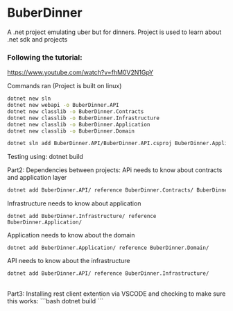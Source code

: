 # BuberDinner
A .net project emulating uber but for dinners. Project is used to learn about .net sdk and projects

### Following the tutorial:
https://www.youtube.com/watch?v=fhM0V2N1GpY

Commands ran (Project is built on linux)
```bash
dotnet new sln
dotnet new webapi -o BuberDinner.API
dotnet new classlib -o BuberDinner.Contracts
dotnet new classlib -o BuberDinner.Infrastructure
dotnet new classlib -o BuberDinner.Application
dotnet new classlib -o BuberDinner.Domain

dotnet sln add BuberDinner.API/BuberDinner.API.csproj BuberDinner.Application/BuberDinner.Application.csproj BuberDinner.Contracts/BuberDinner.Contracts.csproj BuberDinner.Domain/BuberDinner.Domain.csproj BuberDinner.Infrastructure/BuberDinner.Infrastructure.csproj
```
Testing using: dotnet build

Part2: Dependencies between projects:
APi needs to know about contracts and application layer
```bash
dotnet add BuberDinner.API/ reference BuberDinner.Contracts/ BuberDinner.Application/
```

Infrastructure needs to know about application
```
dotnet add BuberDinner.Infrastructure/ reference BuberDinner.Application/
```

Application needs to know about the domain
```
dotnet add BuberDinner.Application/ reference BuberDinner.Domain/
```

API needs to know about the infrastructure
```
dotnet add BuberDinner.API/ reference BuberDinner.Infrastructure/
```

<br>
Part3: Installing rest client extention via VSCODE and checking to make sure this works:
```bash 
dotnet build
``` 
